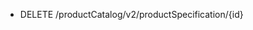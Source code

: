 <!--
    ATTENTION: This file was generated via gradle!
               Do NOT manually edit this file! Any such changes will be overwritten!
-->

* DELETE /productCatalog/v2/productSpecification/{id}
